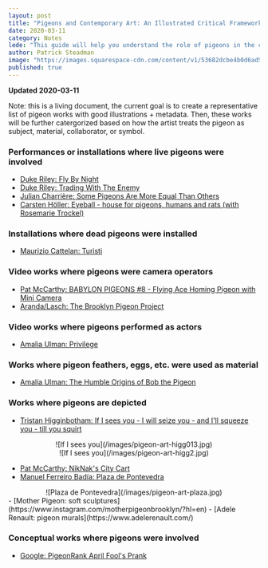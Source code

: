```yaml
---
layout: post
title: "Pigeons and Contemporary Art: An Illustrated Critical Framework"
date: 2020-03-11
category: Notes
lede: "This guide will help you understand the role of pigeons in the contemporary art world."
author: Patrick Steadman
image: "https://images.squarespace-cdn.com/content/v1/53682dcbe4b0d6ad5392d19f/1464785527495-N3XO3VV3JF4ZKW1C3PWJ/ke17ZwdGBToddI8pDm48kFEjzaRNf3ffIWRBhjxIjp97gQa3H78H3Y0txjaiv_0fG8pAgKpTHPLw24EVOXPIwr8obvJeQ49K7uu92iQ1TO6plUIB77utV0SH3QLyqo6UOqpeNLcJ80NK65_fV7S1UWoSUydNk72hw-27Lh_OuEHMnM8ZeBRjN4Ji47U-D_HYS1hhaMlDug2n-N5CNtcuSg/09AlexanderCogginPalomaPowers_AmaliaUlman2.jpg?format=2500w"
published: true
---
```


**Updated 2020-03-11**

Note: this is a living document, the current goal is to create a representative
list of pigeon works with good illustrations + metadata. Then, these works will
be further catergorized based on how the artist treats the pigeon as subject,
material, collaborator, or symbol.

### Performances or installations where live pigeons were involved

- [Duke Riley: Fly By Night](http://creativetime.org/projects/flybynight/)
- [Duke Riley: Trading With The Enemy](http://www.dukeriley.info/trading-with-the-enemy)
- [Julian Charrière: Some Pigeons Are More Equal Than Others](http://www.julian-charriere.net/projects/some-pigeons-are-more-equal-than-others)
- [Carsten Höller: Eyeball - house for pigeons, humans and rats (with Rosemarie Trockel)](https://de.wikipedia.org/wiki/Carsten_H%C3%B6ller)

### Installations where dead pigeons were installed

- [Maurizio Cattelan: Turisti](https://www.perrotin.com/artists/Maurizio_Cattelan/2/turisti/21559)

### Video works where pigeons were camera operators

- [Pat McCarthy: BABYLON PIGEONS #8 - Flying Ace Homing Pigeon with Mini Camera](https://www.youtube.com/watch?v=krZho4qGllE&t=536s)
- [Aranda/Lasch: The Brooklyn Pigeon Project](http://arandalasch.com/works/the-brooklyn-pigeon-project/)

### Video works where pigeons performed as actors

- [Amalia Ulman: Privilege](http://privilege.amaliaulman.eu/index.html)

### Works where pigeon feathers, eggs, etc. were used as material

- [Amalia Ulman: The Humble Origins of Bob the Pigeon](http://www.palomapowers.com/flora-powers-shop/amalia-ulman) 

### Works where pigeons are depicted

- [Tristan Higginbotham: If I sees you - I will seize you - and I'll squeeze you - till you squirt](https://www.tristanhigginbotham.com/if-i-sees-you-1)
<center>
![If I sees you](/images/pigeon-art-higg013.jpg)
</center>
<center>
![If I sees you](/images/pigeon-art-higg2.jpg)
</center>

- [Pat McCarthy: NikNak's City Cart](https://www.patmccarthy.net/niknaks-city-cart)
- [Manuel Ferreiro Badía: Plaza de Pontevedra](https://commons.wikimedia.org/wiki/File:A_Coru%C3%B1a_-_Plaza_de_Pontevedra_2.JPG)
<center>
![Plaza de Pontevedra](/images/pigeon-art-plaza.jpg)
</center>
- [Mother Pigeon: soft sculptures](https://www.instagram.com/motherpigeonbrooklyn/?hl=en)
- [Adele Renault: pigeon murals](https://www.adelerenault.com/) 

### Conceptual works where pigeons were involved

- [Google: PigeonRank April Fool's Prank](https://archive.google.com/pigeonrank/)
